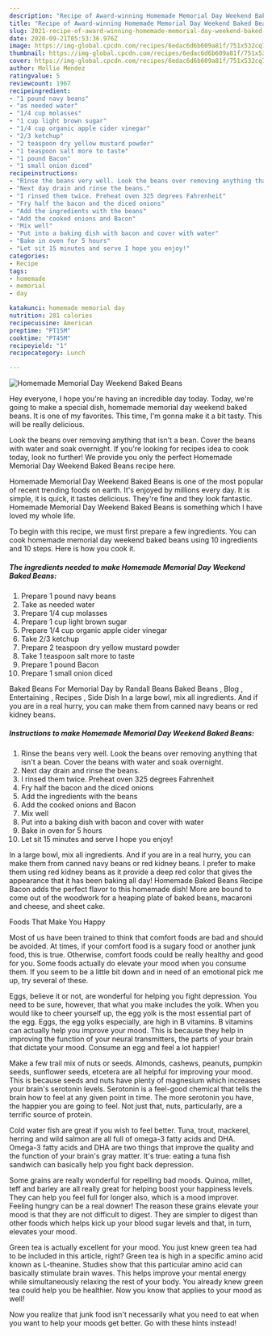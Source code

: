 ```yaml
---
description: "Recipe of Award-winning Homemade Memorial Day Weekend Baked Beans"
title: "Recipe of Award-winning Homemade Memorial Day Weekend Baked Beans"
slug: 2021-recipe-of-award-winning-homemade-memorial-day-weekend-baked-beans
date: 2020-09-21T05:53:36.976Z
image: https://img-global.cpcdn.com/recipes/6edac6d6b609a81f/751x532cq70/homemade-memorial-day-weekend-baked-beans-recipe-main-photo.jpg
thumbnail: https://img-global.cpcdn.com/recipes/6edac6d6b609a81f/751x532cq70/homemade-memorial-day-weekend-baked-beans-recipe-main-photo.jpg
cover: https://img-global.cpcdn.com/recipes/6edac6d6b609a81f/751x532cq70/homemade-memorial-day-weekend-baked-beans-recipe-main-photo.jpg
author: Mollie Mendez
ratingvalue: 5
reviewcount: 1967
recipeingredient:
- "1 pound navy beans"
- "as needed water"
- "1/4 cup molasses"
- "1 cup light brown sugar"
- "1/4 cup organic apple cider vinegar"
- "2/3 ketchup"
- "2 teaspoon dry yellow mustard powder"
- "1 teaspoon salt more to taste"
- "1 pound Bacon"
- "1 small onion diced"
recipeinstructions:
- "Rinse the beans very well. Look the beans over removing anything that isn&#39;t a bean. Cover the beans with water and soak overnight."
- "Next day drain and rinse the beans."
- "I rinsed them twice. Preheat oven 325 degrees Fahrenheit"
- "Fry half the bacon and the diced onions"
- "Add the ingredients with the beans"
- "Add the cooked onions and Bacon"
- "Mix well"
- "Put into a baking dish with bacon and cover with water"
- "Bake in oven for 5 hours"
- "Let sit 15 minutes and serve I hope you enjoy!"
categories:
- Recipe
tags:
- homemade
- memorial
- day

katakunci: homemade memorial day 
nutrition: 281 calories
recipecuisine: American
preptime: "PT15M"
cooktime: "PT45M"
recipeyield: "1"
recipecategory: Lunch

---
```



![Homemade Memorial Day Weekend Baked Beans](https://img-global.cpcdn.com/recipes/6edac6d6b609a81f/751x532cq70/homemade-memorial-day-weekend-baked-beans-recipe-main-photo.jpg)

Hey everyone, I hope you're having an incredible day today. Today, we're going to make a special dish, homemade memorial day weekend baked beans. It is one of my favorites. This time, I'm gonna make it a bit tasty. This will be really delicious.

Look the beans over removing anything that isn&#39;t a bean. Cover the beans with water and soak overnight. If you&#39;re looking for recipes idea to cook today, look no further! We provide you only the perfect Homemade Memorial Day Weekend Baked Beans recipe here.

Homemade Memorial Day Weekend Baked Beans is one of the most popular of recent trending foods on earth. It's enjoyed by millions every day. It is simple, it is quick, it tastes delicious. They're fine and they look fantastic. Homemade Memorial Day Weekend Baked Beans is something which I have loved my whole life.


To begin with this recipe, we must first prepare a few ingredients. You can cook homemade memorial day weekend baked beans using 10 ingredients and 10 steps. Here is how you cook it.

<!--inarticleads1-->

##### The ingredients needed to make Homemade Memorial Day Weekend Baked Beans:

1. Prepare 1 pound navy beans
1. Take as needed water
1. Prepare 1/4 cup molasses
1. Prepare 1 cup light brown sugar
1. Prepare 1/4 cup organic apple cider vinegar
1. Take 2/3 ketchup
1. Prepare 2 teaspoon dry yellow mustard powder
1. Take 1 teaspoon salt more to taste
1. Prepare 1 pound Bacon
1. Prepare 1 small onion diced


Baked Beans For Memorial Day by Randall Beans Baked Beans , Blog , Entertaining , Recipes , Side Dish In a large bowl, mix all ingredients. And if you are in a real hurry, you can make them from canned navy beans or red kidney beans. 

<!--inarticleads2-->

##### Instructions to make Homemade Memorial Day Weekend Baked Beans:

1. Rinse the beans very well. Look the beans over removing anything that isn&#39;t a bean. Cover the beans with water and soak overnight.
1. Next day drain and rinse the beans.
1. I rinsed them twice. Preheat oven 325 degrees Fahrenheit
1. Fry half the bacon and the diced onions
1. Add the ingredients with the beans
1. Add the cooked onions and Bacon
1. Mix well
1. Put into a baking dish with bacon and cover with water
1. Bake in oven for 5 hours
1. Let sit 15 minutes and serve I hope you enjoy!


In a large bowl, mix all ingredients. And if you are in a real hurry, you can make them from canned navy beans or red kidney beans. I prefer to make them using red kidney beans as it provide a deep red color that gives the appearance that it has been baking all day! Homemade Baked Beans Recipe Bacon adds the perfect flavor to this homemade dish! More are bound to come out of the woodwork for a heaping plate of baked beans, macaroni and cheese, and sheet cake. 

Foods That Make You Happy


Most of us have been trained to think that comfort foods are bad and should be avoided. At times, if your comfort food is a sugary food or another junk food, this is true. Otherwise, comfort foods could be really healthy and good for you. Some foods actually do elevate your mood when you consume them. If you seem to be a little bit down and in need of an emotional pick me up, try several of these.

Eggs, believe it or not, are wonderful for helping you fight depression. You need to be sure, however, that what you make includes the yolk. When you would like to cheer yourself up, the egg yolk is the most essential part of the egg. Eggs, the egg yolks especially, are high in B vitamins. B vitamins can actually help you improve your mood. This is because they help in improving the function of your neural transmitters, the parts of your brain that dictate your mood. Consume an egg and feel a lot happier!

Make a few trail mix of nuts or seeds. Almonds, cashews, peanuts, pumpkin seeds, sunflower seeds, etcetera are all helpful for improving your mood. This is because seeds and nuts have plenty of magnesium which increases your brain's serotonin levels. Serotonin is a feel-good chemical that tells the brain how to feel at any given point in time. The more serotonin you have, the happier you are going to feel. Not just that, nuts, particularly, are a terrific source of protein.

Cold water fish are great if you wish to feel better. Tuna, trout, mackerel, herring and wild salmon are all full of omega-3 fatty acids and DHA. Omega-3 fatty acids and DHA are two things that improve the quality and the function of your brain's gray matter. It's true: eating a tuna fish sandwich can basically help you fight back depression. 

Some grains are really wonderful for repelling bad moods. Quinoa, millet, teff and barley are all really great for helping boost your happiness levels. They can help you feel full for longer also, which is a mood improver. Feeling hungry can be a real downer! The reason these grains elevate your mood is that they are not difficult to digest. They are simpler to digest than other foods which helps kick up your blood sugar levels and that, in turn, elevates your mood.

Green tea is actually excellent for your mood. You just knew green tea had to be included in this article, right? Green tea is high in a specific amino acid known as L-theanine. Studies show that this particular amino acid can basically stimulate brain waves. This helps improve your mental energy while simultaneously relaxing the rest of your body. You already knew green tea could help you be healthier. Now you know that applies to your mood as well!

Now you realize that junk food isn't necessarily what you need to eat when you want to help your moods get better. Go  with  these hints  instead!

